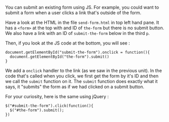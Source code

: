 You can submit an existing form using JS. For example, you could want to submit a form when a user clicks a link that's outside of the form.

Have a look at the HTML in the file `send-form.html` in top left hand pane. It has a `<form>` at the top with and ID of `the-form` but there is no submit button. We also have a link with an ID of `submit-the-form` below in the third `p`.

Then, if you look at the JS code at the bottom, you will see :

```
document.getElementById("submit-the-form").onclick = function(){
  document.getElementById("the-form").submit()
}
```

We add a `onclick` handler to the link (as we saw in the previous unit). In the code that's called when you click, we first get the form by it's ID and then we call the `submit` function on it. The `submit` function does exactly what it says, it "submits" the form as if we had clicked on a submit button.


For your curiosity, here is the same using jQuery :

```
$("#submit-the-form").click(function(){
  $("#the-form").submit();
})
```

